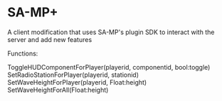 SA-MP+
==========

A client modification that uses SA-MP's plugin SDK to interact with the server and add new features

  Functions:
  
  ToggleHUDComponentForPlayer(playerid, componentid, bool:toggle)
  SetRadioStationForPlayer(playerid, stationid)
  SetWaveHeightForPlayer(playerid, Float:height)
  SetWaveHeightForAll(Float:height)
